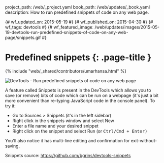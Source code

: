project_path: /web/_project.yaml book_path: /web/updates/_book.yaml description: How to run predefined snippets of code on any web page.

{# wf_updated_on: 2015-05-19 #} {# wf_published_on: 2015-04-30 #} {# wf_tags: devtools #} {# wf_featured_image: /web/updates/images/2015-05-19-devtools-run-predefined-snippets-of-code-on-any-web-page/snippets.gif #}

# Predefined snippets {: .page-title }

{% include "web/_shared/contributors/umarhansa.html" %}

<img src="/web/updates/images/2015-05-19-devtools-run-predefined-snippets-of-code-on-any-web-page/snippets.gif" alt="DevTools - Run predefined snippets of code on any web page" />

A feature called Snippets is present in the DevTools which allows you to save (or remove) bits of code which can be run on a webpage (it's just a bit more convenient than re-typing JavaScript code in the console panel). To try it:

<ul>
  
<li>Go to Sources &gt; Snippets (it's in the left sidebar)</li>
<li>Right click in the snippets window and select New</li>
<li>Enter a file name and your desired snippet</li>
<li>Right click on the snippet and select Run (or <kbd class="kbd">Ctrl/Cmd + Enter)</kbd></li>
</ul>

You'll also notice it has multi-line editing and confirmation for exit-without-saving.

Snippets source: <https://github.com/bgrins/devtools-snippets>